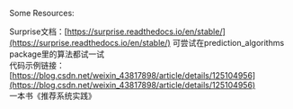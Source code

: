 Some Resources:

Surprise文档：[https://surprise.readthedocs.io/en/stable/](https://surprise.readthedocs.io/en/stable/) 可尝试在prediction_algorithms package里的算法都试一试  
代码示例链接：[https://blog.csdn.net/weixin_43817898/article/details/125104956](https://blog.csdn.net/weixin_43817898/article/details/125104956)  
一本书《推荐系统实践》
